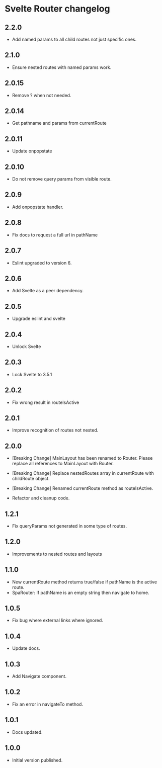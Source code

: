 # Svelte Router changelog

## 2.2.0

- Add named params to all child routes not just specific ones.

## 2.1.0

- Ensure nested routes with named params work.

## 2.0.15

- Remove ? when not needed.

## 2.0.14

- Get pathname and params from currentRoute

## 2.0.11

- Update onpopstate

## 2.0.10

- Do not remove query params from visible route.

## 2.0.9

- Add onpopstate handler.

## 2.0.8

- Fix docs to request a full url in pathName

## 2.0.7

- Eslint upgraded to version 6.

## 2.0.6

- Add Svelte as a peer dependency.

## 2.0.5

- Upgrade eslint and svelte

## 2.0.4

- Unlock Svelte

## 2.0.3

- Lock Svelte to 3.5.1

## 2.0.2

- Fix wrong result in routeIsActive

## 2.0.1

- Improve recognition of routes not nested.

## 2.0.0

- [Breaking Change] MainLayout has been renamed to Router. Please replace all references to MainLayout with Router.
- [Breaking Change] Replace nestedRoutes array in currentRoute with childRoute object.
- [Breaking Change] Renamed currentRoute method as routeIsActive.

- Refactor and cleanup code.

## 1.2.1

- Fix queryParams not generated in some type of routes.

## 1.2.0

- Improvements to nested routes and layouts

## 1.1.0

- New currentRoute method returns true/false if pathName is the active route.
- SpaRouter: If pathName is an empty string then navigate to home.

## 1.0.5

- Fix bug where external links where ignored.

## 1.0.4

- Update docs.

## 1.0.3

- Add Navigate component.

## 1.0.2

- Fix an error in navigateTo method.

## 1.0.1

- Docs updated.

## 1.0.0

- Initial version published.
